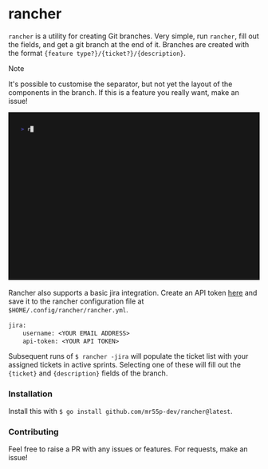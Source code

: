 # rancher

`rancher` is a utility for creating Git branches. Very simple, run `rancher`, fill out the fields,
and get a git branch at the end of it. Branches are created with the format `{feature type?}/{ticket?}/{description}`.

> [!NOTE]
> It's possible to customise the separator, but not yet the layout of the components in the branch.
> If this is a feature you really want, make an issue!

![Rancher demo](demo.gif)

Rancher also supports a basic jira integration. Create an API token
[here](https://id.atlassian.com/manage-profile/security/api-tokens) and save it to the rancher
configuration file at `$HOME/.config/rancher/rancher.yml`.

```!yaml
jira:
    username: <YOUR EMAIL ADDRESS>
    api-token: <YOUR API TOKEN>
```

Subsequent runs of `$ rancher -jira` will populate the ticket list with your assigned tickets in
active sprints. Selecting one of these will fill out the `{ticket}` and `{description}` fields of
the branch.

### Installation

Install this with `$ go install github.com/mr55p-dev/rancher@latest`.

### Contributing

Feel free to raise a PR with any issues or features. For requests, make an issue!
